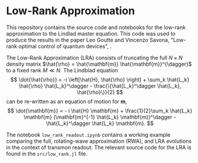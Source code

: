 # Low-Rank Approximation

This repository contains the source code and notebooks for the low-rank approximation to the Lindlad master equation. This code was used to produce the results in the paper Leo Goutte and Vincenzo Savona, "Low-rank optimal control of quantum devices", .

The Low-Rank Approximation (LRA) consists of truncating the full $N \times N$ density matrix $\hat{\rho} = \hat{\mathbf{m}} \hat{\mathbf{m}}^{\dagger}$ to a fixed rank $M \ll N$. The Lindblad equation
$$ \dot{\hat{\rho}} = -i \left[\hat{H}, \hat{\rho} \right] + \sum_k \hat{L_k} \hat{\rho} \hat{L_k}^\dagger - \frac{\{\hat{L_k}^\dagger \hat{L_k}, \hat{\rho}\}}{2} $$
can be re-written as an equation of motion for $\mathbf{m}$,
$$ \dot{\mathbf{m}} = - i \hat{H} \mathbf{m} + \frac{1}{2}\sum_k \hat{L_k} \mathbf{m} (\mathbf{m}^{-1} \hat{L_k} \mathbf{m})^\dagger - \hat{L_k}^\dagger \hat{L_k} \mathbf{m}. $$

The notebook `low_rank_readout.ipynb` contains a working example comparing the full, rotating-wave approximation (RWA), and LRA evolutions in the context of transmon readout. The relevant source code for the LRA is found in the `src/low_rank.jl` file. 